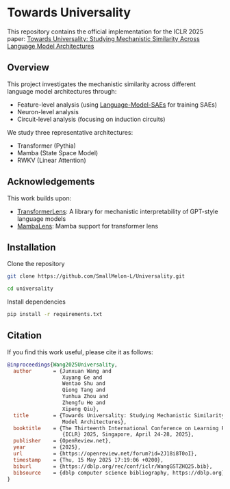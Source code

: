 # Towards Universality

This repository contains the official implementation for the ICLR 2025 paper: [Towards Universality: Studying Mechanistic Similarity Across Language Model Architectures](https://arxiv.org/abs/2410.06672)

## Overview

This project investigates the mechanistic similarity across different language model architectures through:
- Feature-level analysis (using [Language-Model-SAEs](https://github.com/OpenMOSS/Language-Model-SAEs) for training SAEs)
- Neuron-level analysis
- Circuit-level analysis (focusing on induction circuits)

We study three representative architectures:
- Transformer (Pythia)
- Mamba (State Space Model)
- RWKV (Linear Attention)

## Acknowledgements

This work builds upon:
- [TransformerLens](https://github.com/TransformerLensOrg/TransformerLens): A library for mechanistic interpretability of GPT-style language models
- [MambaLens](https://github.com/Phylliida/MambaLens): Mamba support for transformer lens

## Installation
Clone the repository
```bash
git clone https://github.com/SmallMelon-L/Universality.git

cd universality
```

Install dependencies

```bash
pip install -r requirements.txt
```

## Citation

If you find this work useful, please cite it as follows:

```bibtex
@inproceedings{Wang2025Universality,
  author       = {Junxuan Wang and
                  Xuyang Ge and
                  Wentao Shu and
                  Qiong Tang and
                  Yunhua Zhou and
                  Zhengfu He and
                  Xipeng Qiu},
  title        = {Towards Universality: Studying Mechanistic Similarity Across Language
                  Model Architectures},
  booktitle    = {The Thirteenth International Conference on Learning Representations,
                  {ICLR} 2025, Singapore, April 24-28, 2025},
  publisher    = {OpenReview.net},
  year         = {2025},
  url          = {https://openreview.net/forum?id=2J18i8T0oI},
  timestamp    = {Thu, 15 May 2025 17:19:06 +0200},
  biburl       = {https://dblp.org/rec/conf/iclr/WangGSTZHQ25.bib},
  bibsource    = {dblp computer science bibliography, https://dblp.org}
}
```
